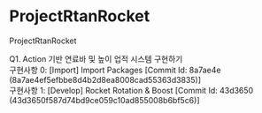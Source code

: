 # ProjectRtanRocket
 ProjectRtanRocket

Q1. Action 기반 연료바 및 높이 업적 시스템 구현하기<br/>
구현사항 0: [Import] Import Packages [Commit Id: 8a7ae4e (8a7ae4ef5efbbe8d4b2d8ea8008cad55363d3835)] <br/>
구현사항 1: [Develop] Rocket Rotation & Boost [Commit Id: 43d3650 (43d3650f587d74bd9ce059c10ad855008b6bf5c6)] <br/>

